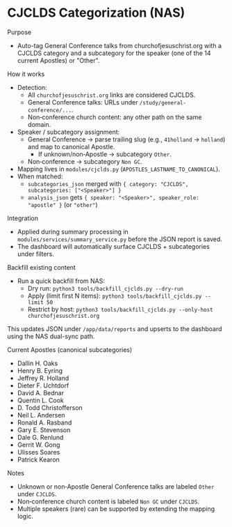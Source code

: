 # CJCLDS Categorization (NAS)

Purpose
- Auto-tag General Conference talks from churchofjesuschrist.org with a CJCLDS category and a subcategory for the speaker (one of the 14 current Apostles) or "Other".

How it works
- Detection:
  - All `churchofjesuschrist.org` links are considered CJCLDS.
  - General Conference talks: URLs under `/study/general-conference/...`.
  - Non‑conference church content: any other path on the same domain.
- Speaker / subcategory assignment:
  - General Conference → parse trailing slug (e.g., `41holland` → `holland`) and map to canonical Apostle.
    - If unknown/non‑Apostle → subcategory `Other`.
  - Non‑conference → subcategory `Non GC`.
- Mapping lives in `modules/cjclds.py` (`APOSTLES_LASTNAME_TO_CANONICAL`).
- When matched:
  - `subcategories_json` merged with `{ category: "CJCLDS", subcategories: ["<Speaker>"] }`
  - `analysis_json` gets `{ speaker: "<Speaker>", speaker_role: "apostle" }` (or `"other"`)

Integration
- Applied during summary processing in `modules/services/summary_service.py` before the JSON report is saved.
- The dashboard will automatically surface CJCLDS + subcategories under filters.

Backfill existing content

- Run a quick backfill from NAS:
  - Dry run: `python3 tools/backfill_cjclds.py --dry-run`
  - Apply (limit first N items): `python3 tools/backfill_cjclds.py --limit 50`
  - Restrict by host: `python3 tools/backfill_cjclds.py --only-host churchofjesuschrist.org`

This updates JSON under `/app/data/reports` and upserts to the dashboard using the NAS dual-sync path.

Current Apostles (canonical subcategories)
- Dallin H. Oaks
- Henry B. Eyring
- Jeffrey R. Holland
- Dieter F. Uchtdorf
- David A. Bednar
- Quentin L. Cook
- D. Todd Christofferson
- Neil L. Andersen
- Ronald A. Rasband
- Gary E. Stevenson
- Dale G. Renlund
- Gerrit W. Gong
- Ulisses Soares
- Patrick Kearon

Notes
- Unknown or non‑Apostle General Conference talks are labeled `Other` under `CJCLDS`.
- Non‑conference church content is labeled `Non GC` under `CJCLDS`.
- Multiple speakers (rare) can be supported by extending the mapping logic.
